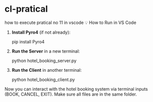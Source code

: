 # cl-pratical
 how to execute pratical no 11 in vscode
 💡 How to Run in VS Code

1. **Install Pyro4** (if not already):
   
   pip install Pyro4
   

2. **Run the Server** in a new terminal:
   
   python hotel_booking_server.py
   

4. **Run the Client** in another terminal:
  
   python hotel_booking_client.py
  

Now you can interact with the hotel booking system via terminal inputs (BOOK, CANCEL, EXIT). Make sure all files are in the same folder.
